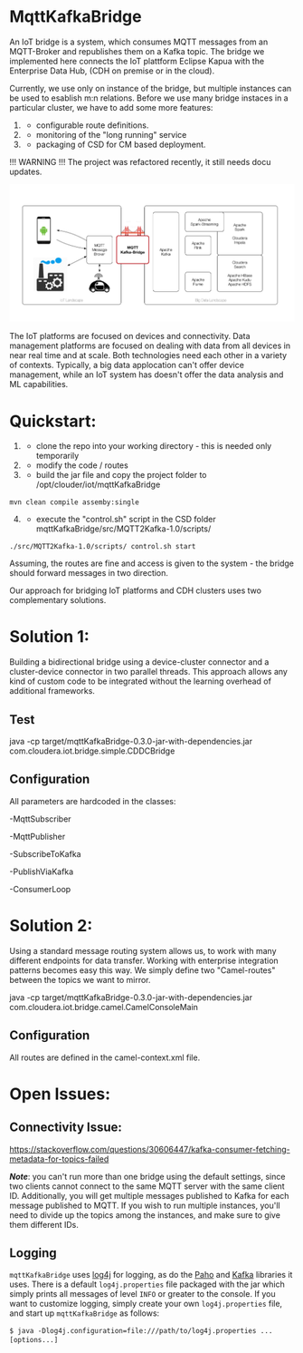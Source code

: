 # MqttKafkaBridge
An IoT bridge is a system, which consumes MQTT messages from an MQTT-Broker and republishes them on a Kafka topic. 
The bridge we implemented here connects the IoT plattform Eclipse Kapua with the Enterprise Data Hub, (CDH on premise or in the cloud).

Currently, we use only on instance of the bridge, but multiple instances can be used to esablish m:n relations.
Before we use many bridge instaces in a particular cluster, we have to add some more features:

1) - configurable route definitions.
2) - monitoring of the "long running" service
3) - packaging of CSD for CM based deployment.

!!! WARNING !!! 
The project was refactored recently, it still needs docu updates.

![sketch](https://github.com/kamir/mqttKafkaBridge/blob/master/docs/MQTT-Kafka-Bridge/Canvas%201.jpg?raw=true "Overview: Bridge between IoT platforms and data management platforms.")

The IoT platforms are focused on devices and connectivity. Data management platforms are focused on dealing with data from all devices in near real time and at scale. Both technologies need each other in a variety of contexts. Typically, a big data applocation can't offer device management, while an IoT system has doesn't offer the data analysis and ML capabilities.

# Quickstart:
1) - clone the repo into your working directory - this is needed only temporarily
2) - modify the code / routes 
3) - build the jar file and copy the project folder to /opt/clouder/iot/mqttKafkaBridge
```
mvn clean compile assemby:single
```
4) - execute the "control.sh" script in the CSD folder mqttKafkaBridge/src/MQTT2Kafka-1.0/scripts/
```
./src/MQTT2Kafka-1.0/scripts/ control.sh start
```
Assuming, the routes are fine and access is given to the system - the bridge should forward messages in two direction.

Our approach for bridging IoT platforms and CDH clusters uses two complementary solutions.

# Solution 1:
Building a bidirectional bridge using a device-cluster connector and a cluster-device connector in two parallel threads.
This approach allows any kind of custom code to be integrated without the learning overhead of additional frameworks.

## Test 
java -cp target/mqttKafkaBridge-0.3.0-jar-with-dependencies.jar com.cloudera.iot.bridge.simple.CDDCBridge 

## Configuration
All parameters are hardcoded in the classes:

-MqttSubscriber

-MqttPublisher

-SubscribeToKafka

-PublishViaKafka

-ConsumerLoop

# Solution 2: 
Using a standard message routing system allows us, to work with many different endpoints for data transfer. Working with enterprise integration patterns becomes easy this way. We simply define two "Camel-routes" between the topics we want to mirror.

java -cp target/mqttKafkaBridge-0.3.0-jar-with-dependencies.jar com.cloudera.iot.bridge.camel.CamelConsoleMain 

## Configuration
All routes are defined in the camel-context.xml file.


# Open Issues:

## Connectivity Issue:
https://stackoverflow.com/questions/30606447/kafka-consumer-fetching-metadata-for-topics-failed

 




***Note***: you can't run more than one bridge using the default settings, since two clients cannot connect to the same MQTT server with the same client ID. 
Additionally, you will get multiple messages published to Kafka for each message published to MQTT. If you wish to run multiple instances, you'll need to divide 
up the topics among the instances, and make sure to give them different IDs.

## Logging
`mqttKafkaBridge` uses [log4j](http://logging.apache.org/log4j/2.x/) for logging, as do the [Paho](http://www.eclipse.org/paho/) 
and [Kafka](http://kafka.apache.org/) libraries it uses. There is a default `log4j.properties` file packaged with the jar which simply prints all messages of level `INFO` or greater to the console. If you want to customize logging, simply create your own `log4j.properties` file, and start up `mqttKafkaBridge` as follows:

    $ java -Dlog4j.configuration=file:///path/to/log4j.properties ... [options...]

